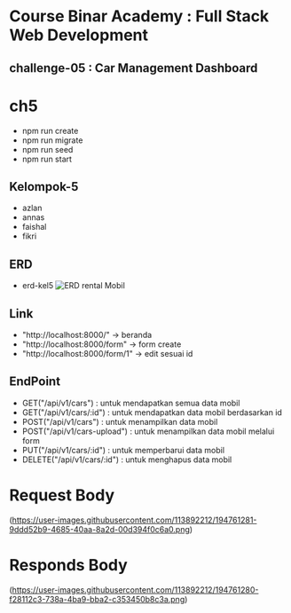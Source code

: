 # Course Binar Academy : Full Stack Web Development

## challenge-05 : Car Management Dashboard
# ch5
* npm run create
* npm run migrate
* npm run seed
* npm run start
## Kelompok-5

* azlan
* annas
* faishal
* fikri
## ERD
* erd-kel5
![ERD rental Mobil](https://user-images.githubusercontent.com/79896243/194761264-2048d021-bf2d-4c4f-99bd-528e1bbe1019.png)

## Link
* "http://localhost:8000/" -> beranda
* "http://localhost:8000/form" -> form create
* "http://localhost:8000/form/1" -> edit sesuai id
## EndPoint
* GET("/api/v1/cars") : untuk mendapatkan semua data mobil
* GET("/api/v1/cars/:id") : untuk mendapatkan data mobil berdasarkan id
* POST("/api/v1/cars") : untuk menampilkan data mobil
* POST("/api/v1/cars-upload") : untuk menampilkan data mobil melalui form
* PUT("/api/v1/cars/:id") : untuk memperbarui data mobil
* DELETE("/api/v1/cars/:id") : untuk menghapus data mobil

# Request Body
(https://user-images.githubusercontent.com/113892212/194761281-9ddd52b9-4685-40aa-8a2d-00d394f0c6a0.png)
# Responds Body
(https://user-images.githubusercontent.com/113892212/194761280-f28112c3-738a-4ba9-bba2-c353450b8c3a.png)
